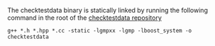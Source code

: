 The checktestdata binary is statically linked by running the following command
in the root of the [checktestdata repository](https://github.com/DOMjudge/checktestdata)
```
g++ *.h *.hpp *.cc -static -lgmpxx -lgmp -lboost_system -o checktestdata
```
